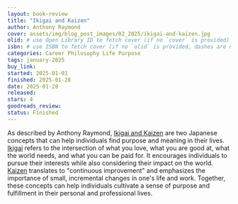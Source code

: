```yaml
---
layout: book-review
title: "Ikigai and Kaizen"
author: Anthony Raymond
cover: assets/img/blog_post_images/02_2025/ikigai-and-kaizen.jpg
olid: # use Open Library ID to fetch cover (if no `cover` is provided)
isbn: # use ISBN to fetch cover (if no `olid` is provided, dashes are optional)
categories: Career Philosophy Life Purpose
tags: january-2025
buy_link:
started: 2025-01-01
finished: 2025-01-28
date: 2025-01-28
released: 
stars: 4
goodreads_review: 
status: Finished
---
```


As described by Anthony Raymond, [Ikigai and Kaizen](https://www.amazon.com/Ikigai-Kaizen-Professional-procrastinating-productive/dp/B0CN55C4JB) are two Japanese concepts that can help individuals find purpose and meaning in their lives. [Ikigai](https://en.wikipedia.org/wiki/Ikigai) refers to the intersection of what you love, what you are good at, what the world needs, and what you can be paid for. It encourages individuals to pursue their interests while also considering their impact on the world. [Kaizen](https://en.wikipedia.org/wiki/Kaizen) translates to "continuous improvement" and emphasizes the importance of small, incremental changes in one's life and work. Together, these concepts can help individuals cultivate a sense of purpose and fulfillment in their personal and professional lives.